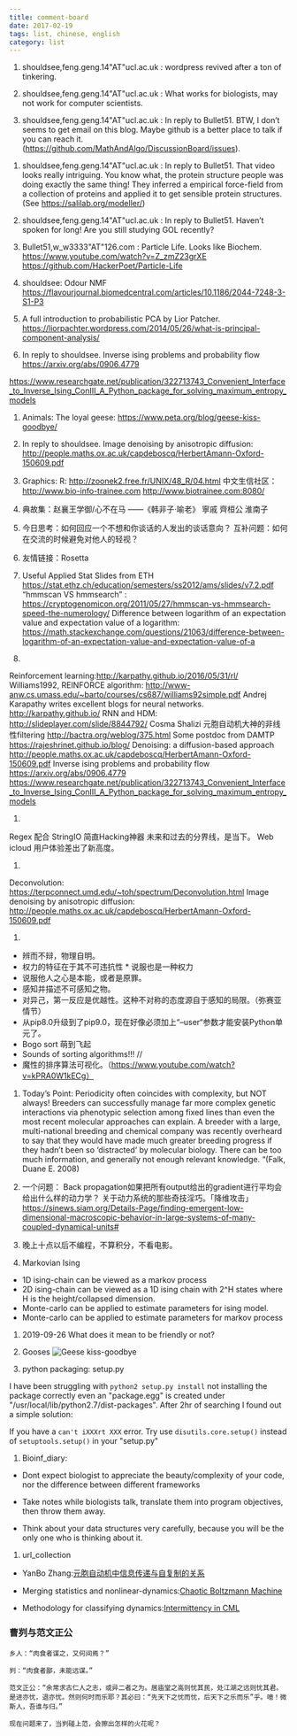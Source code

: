 ```yaml
---
title: comment-board
date: 2017-02-19
tags: list, chinese, english
category: list
---
```


1. shouldsee,feng.geng.14"AT"ucl.ac.uk : wordpress revived after a ton of tinkering.

1. shouldsee,feng.geng.14"AT"ucl.ac.uk : What works for biologists, may not work for computer scientists.

1. shouldsee,feng.geng.14"AT"ucl.ac.uk : In reply to Bullet51.
BTW, I don’t seems to get email on this blog. Maybe github is a better place to talk if you can reach it. (https://github.com/MathAndAlgo/DiscussionBoard/issues).

<!--more-->

1. shouldsee,feng.geng.14"AT"ucl.ac.uk : In reply to Bullet51.
That video looks really intriguing. You know what, the protein structure people was doing exactly the same thing! They inferred a empirical force-field from a collection of proteins and applied it to get sensible protein structures. (See https://salilab.org/modeller/)

1. shouldsee,feng.geng.14"AT"ucl.ac.uk : In reply to Bullet51.
Haven’t spoken for long! Are you still studying GOL recently?

1. Bullet51,w_w3333"AT"126.com : Particle Life. Looks like Biochem.
https://www.youtube.com/watch?v=Z_zmZ23grXE
https://github.com/HackerPoet/Particle-Life

1. shouldsee: Odour NMF https://flavourjournal.biomedcentral.com/articles/10.1186/2044-7248-3-S1-P3

1. A full introduction to probabilistic PCA by Lior Patcher.
https://liorpachter.wordpress.com/2014/05/26/what-is-principal-component-analysis/

1. In reply to shouldsee.
Inverse ising problems and probability flow
https://arxiv.org/abs/0906.4779

https://www.researchgate.net/publication/322713743_Convenient_Interface_to_Inverse_Ising_ConIII_A_Python_package_for_solving_maximum_entropy_models

1. Animals:
The loyal geese: https://www.peta.org/blog/geese-kiss-goodbye/

1. In reply to shouldsee.
Image denoising by anisotropic diffusion: http://people.maths.ox.ac.uk/capdeboscq/HerbertAmann-Oxford-150609.pdf

1. Graphics: R: http://zoonek2.free.fr/UNIX/48_R/04.html
中文生信社区： http://www.bio-info-trainee.com http://www.biotrainee.com:8080/

1. 典故集：赵襄王学御/心不在马 ——《韩非子·喻老》
寧戚 齊桓公 淮南子

1. 今日思考：如何回应一个不想和你谈话的人发出的谈话意向？
互补问题：如何在交流的时候避免对他人的轻视？

1. 友情链接：Rosetta

1. Useful Applied Stat Slides from ETH
https://stat.ethz.ch/education/semesters/ss2012/ams/slides/v7.2.pdf
“hmmscan VS hmmsearch” : https://cryptogenomicon.org/2011/05/27/hmmscan-vs-hmmsearch-speed-the-numerology/
Difference between logarithm of an expectation value and expectation value of a logarithm:
https://math.stackexchange.com/questions/21063/difference-between-logarithm-of-an-expectation-value-and-expectation-value-of-a

1. 
Reinforcement learning:http://karpathy.github.io/2016/05/31/rl/
Williams1992, REINFORCE algorithm: http://www-anw.cs.umass.edu/~barto/courses/cs687/williams92simple.pdf
Andrej Karapathy writes excellent blogs for neural networks.
http://karpathy.github.io/
RNN and HDM: http://slideplayer.com/slide/8844792/
Cosma Shalizi
元胞自动机大神的非线性filtering
http://bactra.org/weblog/375.html
Some postdoc from DAMTP
https://rajeshrinet.github.io/blog/
Denoising: a diffusion-based approach
http://people.maths.ox.ac.uk/capdeboscq/HerbertAmann-Oxford-150609.pdf
Inverse ising problems and probability flow
https://arxiv.org/abs/0906.4779
https://www.researchgate.net/publication/322713743_Convenient_Interface_to_Inverse_Ising_ConIII_A_Python_package_for_solving_maximum_entropy_models

1.
Regex 配合 StringIO 简直Hacking神器
未来和过去的分界线，是当下。
Web icloud 用户体验差出了新高度。

1.
Deconvolution: https://terpconnect.umd.edu/~toh/spectrum/Deconvolution.html
Image denoising by anisotropic diffusion: http://people.maths.ox.ac.uk/capdeboscq/HerbertAmann-Oxford-150609.pdf

1. 
- 辨而不辩，物理自明。
- 权力的特征在于其不可违抗性 * 说服也是一种权力
- 说服他人之心是本能，或者是原罪。
- 感知并描述不可感知之物。
- 对异己，第一反应是优越性。这种不对称的态度源自于感知的局限。（弥赛亚情节）
- 从pip8.0升级到了pip9.0，现在好像必须加上“–user“参数才能安装Python单元了。
- Bogo sort 萌到飞起
- Sounds of sorting algorithms!!! //
- 魔性的排序算法可视化。（https://www.youtube.com/watch?v=kPRA0W1kECg）

1. Today’s Point: Periodicity often coincides with complexity, but NOT always!
Breeders can successfully manage far more complex genetic interactions via phenotypic selection among fixed lines than even the most recent molecular approaches can explain. A breeder with a large, multi-national breeding and chemical company was recently overheard to say that they would have made much greater breeding progress if they hadn’t been so ‘distracted‘ by molecular biology. There can be too much information, and generally not enough relevant knowledge. “(Falk, Duane E. 2008)

1. 一个问题： Back propagation如果把所有output给出的gradient进行平均会给出什么样的动力学？
关于动力系统的那些奇技淫巧。「降维攻击」 https://sinews.siam.org/Details-Page/finding-emergent-low-dimensional-macroscopic-behavior-in-large-systems-of-many-coupled-dynamical-units#

1. 晚上十点以后不编程，不算积分，不看电影。

1. Markovian Ising
 - 1D ising-chain can be viewed as a markov process
 - 2D ising-chain can be viewed as a 1D ising chain with 2^H states where H is the height/collapsed dimension.
 - Monte-carlo can be applied to estimate parameters for ising model.
 - Monte-carlo can be applied to estimate parameters for markov process
 
1. 2019-09-26 What does it mean to be friendly or not?

1. Gooses <img src="https://www.peta.org/wp-content/uploads/2016/08/Goodbye-Kiss-Geese.jpg" alt="Geese kiss-goodbye" />

1. python packaging: setup.py

I have been struggling with <code>python2 setup.py install</code> not installing the package correctly even an "package.egg" is created under "/usr/local/lib/python2.7/dist-packages". After 2hr of searching I found out a simple solution:

If you have a <code>can't iXXXrt XXX</code> error. Try use <code>disutils.core.setup()</code> instead of <code>setuptools.setup()</code> in your "setup.py"

1. Bioinf_diary:
  -  Dont expect biologist to appreciate the beauty/complexity of your code, nor the difference between different frameworks

  - Take notes while biologists talk, translate them into program objectives, then throw them away. 

  - Think about your data structures very carefully, because you will be the only one who is thinking about it.


1. url_collection
 - YanBo Zhang:<a href="http://zhangyanbo.leanote.com/post/%E5%85%83%E8%83%9E%E8%87%AA%E5%8A%A8%E6%9C%BA%E4%B8%AD%E4%BF%A1%E6%81%AF%E4%BC%A0%E9%80%92%E4%B8%8E%E8%87%AA%E5%A4%8D%E5%88%B6%E7%9A%84%E5%85%B3%E7%B3%BB" target="_blank">元胞自动机中信息传递与自复制的关系</a>

 - Merging statistics and nonlinear-dynamics:<a href="http://www.nature.com/articles/srep01610">Chaotic Boltzmann Machine</a>

 - Methodology for classifying dynamics:<a href="http://brain.cc.kogakuin.ac.jp/~kanamaru/Chaos/e/CMLGCM/">Intermittency in CML</a>
 
 
### 曹刿与范文正公

```
乡人：“肉食者谋之，又何间焉？”

刿：“肉食者鄙，未能远谋。”

范文正公：“余常求古仁人之志，或异二者之为。居庙堂之高则忧其民，处江湖之远则忧其君。是进亦忧，退亦忧。然则何时而乐耶？其必曰：“先天下之忧而忧，后天下之乐而乐”乎。噫！微斯人，吾谁与归。”

现在问题来了，当刿碰上范，会擦出怎样的火花呢？
```

